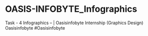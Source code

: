 # OASIS-INFOBYTE_Infographics
Task - 4   Infographics  – | Oasisinfobyte Internship  (Graphics Design)  Oasisinfobyte #Oasisinfobyte
